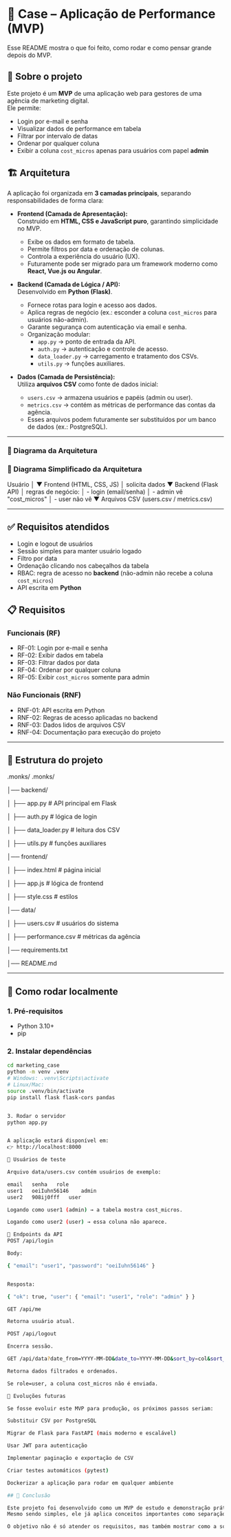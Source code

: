 # 📄 Case – Aplicação de Performance (MVP)

Esse README mostra o que foi feito, como rodar e como pensar grande depois do MVP.

## 🚀 Sobre o projeto
Este projeto é um **MVP** de uma aplicação web para gestores de uma agência de marketing digital.  
Ele permite:  
- Login por e-mail e senha  
- Visualizar dados de performance em tabela  
- Filtrar por intervalo de datas  
- Ordenar por qualquer coluna  
- Exibir a coluna `cost_micros` apenas para usuários com papel **admin**  

## 🏗️ Arquitetura  

A aplicação foi organizada em **3 camadas principais**, separando responsabilidades de forma clara:  

- **Frontend (Camada de Apresentação):**  
  Construído em **HTML, CSS e JavaScript puro**, garantindo simplicidade no MVP.  
  - Exibe os dados em formato de tabela.  
  - Permite filtros por data e ordenação de colunas.  
  - Controla a experiência do usuário (UX).  
  - Futuramente pode ser migrado para um framework moderno como **React, Vue.js ou Angular**.  

- **Backend (Camada de Lógica / API):**  
  Desenvolvido em **Python (Flask)**.  
  - Fornece rotas para login e acesso aos dados.  
  - Aplica regras de negócio (ex.: esconder a coluna `cost_micros` para usuários não-admin).  
  - Garante segurança com autenticação via email e senha.  
  - Organização modular:  
    - `app.py` → ponto de entrada da API.  
    - `auth.py` → autenticação e controle de acesso.  
    - `data_loader.py` → carregamento e tratamento dos CSVs.  
    - `utils.py` → funções auxiliares.  

- **Dados (Camada de Persistência):**  
  Utiliza **arquivos CSV** como fonte de dados inicial:  
  - `users.csv` → armazena usuários e papéis (admin ou user).  
  - `metrics.csv` → contém as métricas de performance das contas da agência.  
  - Esses arquivos podem futuramente ser substituídos por um banco de dados (ex.: PostgreSQL).  

---

### 🔎 Diagrama da Arquitetura  

### 🔗 Diagrama Simplificado da Arquitetura  

Usuário
   │
   ▼
Frontend (HTML, CSS, JS)
   │  solicita dados
   ▼
Backend (Flask API)
   │  regras de negócio:
   │   - login (email/senha)
   │   - admin vê "cost_micros"
   │   - user não vê
   ▼
Arquivos CSV (users.csv / metrics.csv)

---

## ✅ Requisitos atendidos
- Login e logout de usuários  
- Sessão simples para manter usuário logado  
- Filtro por data  
- Ordenação clicando nos cabeçalhos da tabela  
- RBAC: regra de acesso no **backend** (não-admin não recebe a coluna `cost_micros`)  
- API escrita em **Python**  
## 📋 Requisitos

### Funcionais (RF)
- RF-01: Login por e-mail e senha
- RF-02: Exibir dados em tabela
- RF-03: Filtrar dados por data
- RF-04: Ordenar por qualquer coluna
- RF-05: Exibir `cost_micros` somente para admin

### Não Funcionais (RNF)
- RNF-01: API escrita em Python
- RNF-02: Regras de acesso aplicadas no backend
- RNF-03: Dados lidos de arquivos CSV
- RNF-04: Documentação para execução do projeto

---

## 📂 Estrutura do projeto
.monks/
.monks/

│── backend/

│   ├── app.py          # API principal em Flask

│   ├── auth.py         # lógica de login

│   ├── data_loader.py  # leitura dos CSV

│   ├── utils.py        # funções auxiliares

│── frontend/

│   ├── index.html      # página inicial

│   ├── app.js       # lógica de frontend

│   ├── style.css       # estilos

│── data/

│   ├── users.csv       # usuários do sistema

│   ├── performance.csv # métricas da agência

│── requirements.txt

│── README.md


---
## 🔧 Como rodar localmente

### 1. Pré-requisitos
- Python 3.10+  
- pip  

### 2. Instalar dependências
```bash
cd marketing_case
python -m venv .venv
# Windows: .venv\Scripts\activate
# Linux/Mac:
source .venv/bin/activate
pip install flask flask-cors pandas


3. Rodar o servidor
python app.py


A aplicação estará disponível em:
👉 http://localhost:8000

🔑 Usuários de teste

Arquivo data/users.csv contém usuários de exemplo:

email	senha	role
user1	oeiIuhn56146	admin
user2	908ij0fff	user

Logando como user1 (admin) → a tabela mostra cost_micros.

Logando como user2 (user) → essa coluna não aparece.

📡 Endpoints da API
POST /api/login

Body:

{ "email": "user1", "password": "oeiIuhn56146" }


Resposta:

{ "ok": true, "user": { "email": "user1", "role": "admin" } }

GET /api/me

Retorna usuário atual.

POST /api/logout

Encerra sessão.

GET /api/data?date_from=YYYY-MM-DD&date_to=YYYY-MM-DD&sort_by=col&sort_dir=asc|desc

Retorna dados filtrados e ordenados.

Se role=user, a coluna cost_micros não é enviada.

🌱 Evoluções futuras

Se fosse evoluir este MVP para produção, os próximos passos seriam:

Substituir CSV por PostgreSQL

Migrar de Flask para FastAPI (mais moderno e escalável)

Usar JWT para autenticação

Implementar paginação e exportação de CSV

Criar testes automáticos (pytest)

Dockerizar a aplicação para rodar em qualquer ambiente

## 🌟 Conclusão

Este projeto foi desenvolvido como um MVP de estudo e demonstração prática de Engenharia de Software.
Mesmo sendo simples, ele já aplica conceitos importantes como separação de camadas, regras de negócio no backend e controle de acesso baseado em papéis.

O objetivo não é só atender os requisitos, mas também mostrar como a solução pode evoluir para produção: trocar CSV por banco de dados, adotar FastAPI, JWT, testes automatizados e deploy em containers futuramente.